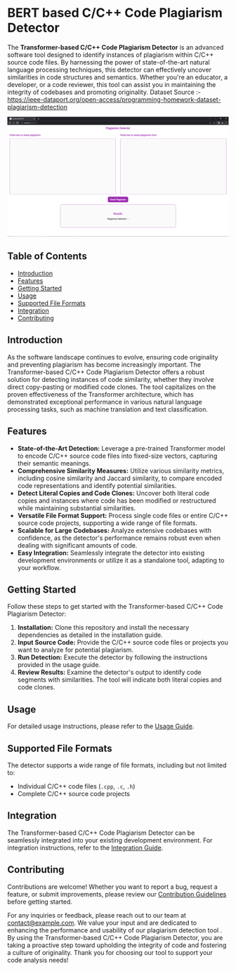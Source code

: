 # BERT based C/C++ Code Plagiarism Detector

The **Transformer-based C/C++ Code Plagiarism Detector** is an advanced software tool designed to identify instances of plagiarism within C/C++ source code files. By harnessing the power of state-of-the-art natural language processing techniques, this detector can effectively uncover similarities in code structures and semantics. Whether you're an educator, a developer, or a code reviewer, this tool can assist you in maintaining the integrity of codebases and promoting originality. Dataset Source :- https://ieee-dataport.org/open-access/programming-homework-dataset-plagiarism-detection

![Plagiarism Detector](https://github.com/MuhammadSaqib001/BERT-Based-C-Plagiarism-Detector/blob/main/nlp1.PNG)

## Table of Contents

- [Introduction](#introduction)
- [Features](#features)
- [Getting Started](#getting-started)
- [Usage](#usage)
- [Supported File Formats](#supported-file-formats)
- [Integration](#integration)
- [Contributing](#contributing)

## Introduction

As the software landscape continues to evolve, ensuring code originality and preventing plagiarism has become increasingly important. The Transformer-based C/C++ Code Plagiarism Detector offers a robust solution for detecting instances of code similarity, whether they involve direct copy-pasting or modified code clones. The tool capitalizes on the proven effectiveness of the Transformer architecture, which has demonstrated exceptional performance in various natural language processing tasks, such as machine translation and text classification.

## Features

- **State-of-the-Art Detection:** Leverage a pre-trained Transformer model to encode C/C++ source code files into fixed-size vectors, capturing their semantic meanings.
- **Comprehensive Similarity Measures:** Utilize various similarity metrics, including cosine similarity and Jaccard similarity, to compare encoded code representations and identify potential similarities.
- **Detect Literal Copies and Code Clones:** Uncover both literal code copies and instances where code has been modified or restructured while maintaining substantial similarities.
- **Versatile File Format Support:** Process single code files or entire C/C++ source code projects, supporting a wide range of file formats.
- **Scalable for Large Codebases:** Analyze extensive codebases with confidence, as the detector's performance remains robust even when dealing with significant amounts of code.
- **Easy Integration:** Seamlessly integrate the detector into existing development environments or utilize it as a standalone tool, adapting to your workflow.

## Getting Started
Follow these steps to get started with the Transformer-based C/C++ Code Plagiarism Detector:

1. **Installation:** Clone this repository and install the necessary dependencies as detailed in the installation guide.
2. **Input Source Code:** Provide the C/C++ source code files or projects you want to analyze for potential plagiarism.
3. **Run Detection:** Execute the detector by following the instructions provided in the usage guide.
4. **Review Results:** Examine the detector's output to identify code segments with similarities. The tool will indicate both literal copies and code clones.

## Usage
For detailed usage instructions, please refer to the [Usage Guide](/docs/usage.md).

## Supported File Formats
The detector supports a wide range of file formats, including but not limited to:

- Individual C/C++ code files (`.cpp`, `.c`, `.h`)
- Complete C/C++ source code projects

## Integration
The Transformer-based C/C++ Code Plagiarism Detector can be seamlessly integrated into your existing development environment. For integration instructions, refer to the [Integration Guide](/docs/integration.md).

## Contributing
Contributions are welcome! Whether you want to report a bug, request a feature, or submit improvements, please review our [Contribution Guidelines](/CONTRIBUTING.md) before getting started.

For any inquiries or feedback, please reach out to our team at [contact@example.com](mailto:contact@example.com). We value your input and are dedicated to enhancing the performance and usability of our plagiarism detection tool . By using the Transformer-based C/C++ Code Plagiarism Detector, you are taking a proactive step toward upholding the integrity of code and fostering a culture of originality. Thank you for choosing our tool to support your code analysis needs!
